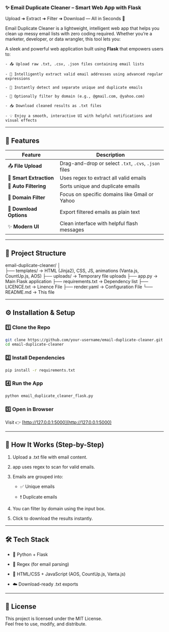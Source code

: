 ### ✨ Email Duplicate Cleaner – Smart Web App with Flask

Upload ➜ Extract ➜ Filter ➜ Download — All in Seconds 🚀

Email Duplicate Cleaner is a lightweight, intelligent web app that helps you clean up messy email lists with zero coding required. Whether you’re a marketer, developer, or data wrangler, this tool lets you:

A sleek and powerful web application built using **Flask** that empowers users to:

    - 📤 Upload raw .txt, .csv, .json files containing email lists

    - 🧠 Intelligently extract valid email addresses using advanced regular expressions

    - 🧹 Instantly detect and separate unique and duplicate emails

    - 🎯 Optionally filter by domain (e.g., @gmail.com, @yahoo.com)

    - 📥 Download cleaned results as .txt files

    - 💡 Enjoy a smooth, interactive UI with helpful notifications and visual effects

---

## 🚀 Features

| Feature                 | Description                                           |
| ----------------------- | ---------------------------------------------         |
| 📤 **File Upload**      | Drag-and-drop or select `.txt`, `.cvs`, `.json` files|
| 🧮 **Smart Extraction** | Uses regex to extract all valid emails               |
| 🧹 **Auto Filtering**   | Sorts unique and duplicate emails                    |
| 🎯 **Domain Filter**    | Focus on specific domains like Gmail or Yahoo        |
| 📄 **Download Options** | Export filtered emails as plain text                 |
| ✨ **Modern UI**         | Clean interface with helpful flash messages         |


---

## 📁 Project Structure

email-duplicate-cleaner/
│           
├── templates/        → HTML (Jinja2), CSS, JS, animations (Vanta.js, CountUp.js, AOS)
├── uploads/          → Temporary file uploads
├── app.py            → Main Flask application
├── requirements.txt  → Dependency list
├── LICENCE.txt       → Linence File
├── render.yaml       → Configuration File
└── README.md         → This file

---

## ⚙️ Installation & Setup

### 1️⃣ Clone the Repo
```bash
git clone https://github.com/your-username/email-duplicate-cleaner.git
cd email-duplicate-cleaner
```

### 2️⃣ Install Dependencies
```bash
pip install -r requirements.txt
```

### 4️⃣ Run the App
```bash
python email_duplicate_cleaner_flask.py
```

### 5️⃣ Open in Browser  
Visit 👉 [http://127.0.0.1:5000](http://127.0.0.1:5000)

---

## 🧪 How It Works (Step-by-Step)

1. Upload a .txt file with email content.

2.  app uses regex to scan for valid emails.

3. Emails are grouped into:

    - ✅ Unique emails

    - ❗ Duplicate emails

4. You can filter by domain using the input box.

5. Click to download the results instantly.

---

## 🛠️ Tech Stack

- 🐍 Python + Flask

- 📜 Regex (for email parsing)

- 🎨 HTML/CSS + JavaScript (AOS, CountUp.js, Vanta.js)

- ☁️ Download-ready .txt exports

---

## 📄 License

This project is licensed under the MIT License.  
Feel free to use, modify, and distribute.
